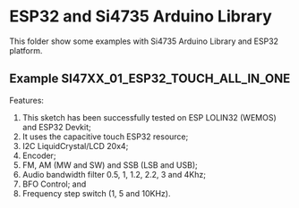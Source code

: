 # ESP32 and Si4735 Arduino Library

This folder show some examples with Si4735 Arduino Library  and ESP32 platform.


## Example SI47XX_01_ESP32_TOUCH_ALL_IN_ONE


  Features:
  1) This sketch has been successfully tested on ESP LOLIN32 (WEMOS) and ESP32 Devkit;
  2) It uses the capacitive touch ESP32 resource;
  3) I2C LiquidCrystal/LCD 20x4;
  4) Encoder;
  5) FM, AM (MW and SW) and SSB (LSB and USB);
  6) Audio bandwidth filter 0.5, 1, 1.2, 2.2, 3 and 4Khz;
  7) BFO Control; and
  8) Frequency step switch (1, 5 and 10KHz).